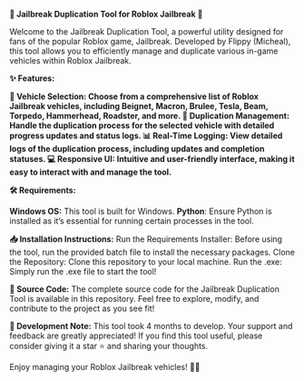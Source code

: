 **🚗 Jailbreak Duplication Tool for Roblox Jailbreak 🔧**


Welcome to the Jailbreak Duplication Tool, a powerful utility designed for fans of the popular Roblox game, Jailbreak. Developed by Flippy (Micheal), this tool allows you to efficiently manage and duplicate various in-game vehicles within Roblox Jailbreak.

**✨ Features:**

**🚗 Vehicle Selection: Choose from a comprehensive list of Roblox Jailbreak vehicles, including Beignet, Macron, Brulee, Tesla, Beam, Torpedo, Hammerhead, Roadster, and more.
🔁 Duplication Management: Handle the duplication process for the selected vehicle with detailed progress updates and status logs.
📊 Real-Time Logging: View detailed logs of the duplication process, including updates and completion statuses.
💻 Responsive UI: Intuitive and user-friendly interface, making it easy to interact with and manage the tool.**


**🛠️ Requirements:**


**Windows OS:** This tool is built for Windows.
**Python**: Ensure Python is installed as it’s essential for running certain processes in the tool.


**📥 Installation Instructions:**
Run the Requirements Installer: Before using the tool, run the provided batch file to install the necessary packages.
Clone the Repository: Clone this repository to your local machine.
Run the .exe: Simply run the .exe file to start the tool!

**📂 Source Code:**
The complete source code for the Jailbreak Duplication Tool is available in this repository. Feel free to explore, modify, and contribute to the project as you see fit!

**📝 Development Note:**
This tool took 4 months to develop. Your support and feedback are greatly appreciated! If you find this tool useful, please consider giving it a star ⭐ and sharing your thoughts.

Enjoy managing your Roblox Jailbreak vehicles! 🚗✨

